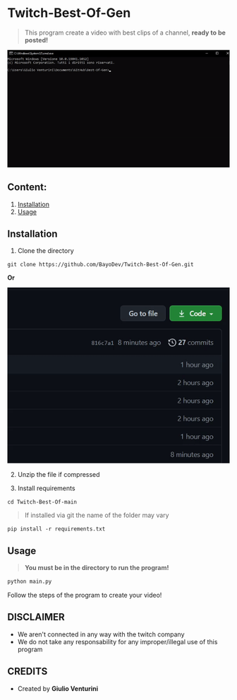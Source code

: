 # Twitch-Best-Of-Gen

>This program create a video with best clips of a channel, **ready to be posted!**

![Download repository](/Images/usage.gif)

## Content:
1. [Installation](#inst)
2. [Usage](#usage)

<a name="inst"></a>
## Installation

1. Clone the directory
  ```git
  git clone https://github.com/BayoDev/Twitch-Best-Of-Gen.git
  ```
  __Or__
  
  ![Download repository](/Images/install.gif)
  
2. Unzip the file if compressed

3. Install requirements
  ```git
  cd Twitch-Best-Of-main
  ```
  > If installed via git the name of the folder may vary
  ```pip
  pip install -r requirements.txt
  ```

<a name="usage"></a>
## Usage

> **You must be in the directory to run the program!**

```python
python main.py
```

Follow the steps of the program to create your video!

## DISCLAIMER

* We aren't connected in any way with the twitch company
* We do not take any responsability for any improper/illegal use of this program

## CREDITS

* Created by **Giulio Venturini**
